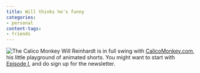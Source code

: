 ```yaml
---
title: Will thinks he's funny
categories:
- personal
content-tags:
- friends
---
```


![The Calico Monkey](/media/2006-02-21-will-thinks-hes-funny/Monkey-in-calico1.jpg)
Will Reinhardt is in full swing with [CalicoMonkey.com][2], his little playground of animated shorts.  You might want to start with [Episode I][3], and do sign up for the newsletter.

   [2]: http://calicomonkey.com/
   [3]: http://calicomonkey.com/index.php?ep=1
